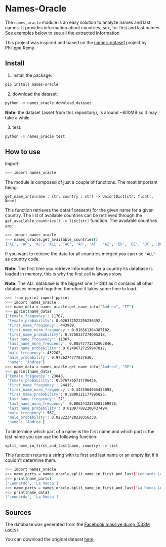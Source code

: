 # Names-Oracle

The `names_oracle` module is an easy solution to analyze names and last names.
It provides information about countries, sex, for first and last names.
See examples below to see all the extracted information.

This project was inspired and based on the [names-dataset](https://github.com/philipperemy/name-dataset) project by Philippe Remy.

## Install

1) install the package:

```bash
pip install names-oracle
```

2) download the dataset:

```bash
python -m names_oracle download_dataset
```

**Note**: the dataset (asset from this repository), is around ~600MB so it may take a while.

3) test:

```bash
python -m names_oracle test
```

## How to use

Import:

```bash
>>> import names_oracle
```

The module is composed of just a couple of functions. The most important being:

`get_name_info(name : str, country : str) -> Union[Dict[str: float], None]`

This function retrieves the data(if present) for the given name for a given country. The list of
available countries can be retrieved through the `get_available_countries() -> list[str]` function.
The available countries are:

```bash
>>> import names_oracle
>>> names_oracle.get_available_countries()
['AE', 'AF', 'AL', 'ALL', 'AO', 'AR', 'AT', 'AZ', 'BD', 'BE', 'BF', 'BG', 'BH', 'BI', 'BN', 'BO', 'BR', 'BW', 'CA', 'CH', 'CL', 'CM', 'CN', 'CO', 'CR', 'CY', 'CZ', 'DE', 'DJ', 'DK', 'DZ', 'EC', 'EE', 'EG', 'ES', 'ET', 'FI', 'FJ', 'FR', 'GB', 'GE', 'GH', 'GR', 'GT', 'HK', 'HN', 'HR', 'HT', 'HU', 'ID', 'IE', 'IL', 'IN', 'IQ', 'IR', 'IS', 'IT', 'JM', 'JO', 'JP', 'KH', 'KR', 'KW', 'KZ', 'LB', 'LT', 'LU', 'LY', 'MA', 'MD', 'MO', 'MT', 'MU', 'MV', 'MX', 'MY', 'NA', 'NG', 'NL', 'NO', 'OM', 'PA', 'PE', 'PH', 'PL', 'PR', 'PS', 'PT', 'QA', 'RS', 'RU', 'SA', 'SD', 'SE', 'SG', 'SI', 'SV', 'SY', 'TM', 'TN', 'TR', 'TW', 'US', 'UY', 'YE', 'ZA']
```

If you want to retrieve the data for all countries merged you can use `"ALL"` as country code.

**Note**: The first time you retrieve information for a country its database is loaded in memory, this is why the first call is always slow.

**Note**: The ALL database is the biggest one (~1Gb) as it contains all other databases merged together, therefore it takes some time to load.

```bash
>>> from pprint import pprint
>>> import names_oracle
>>> name_data = names_oracle.get_name_info("Andrea", "IT")
>>> pprint(name_data)
{'female_frequency': 11707,
 'female_probability': 0.026372522296236392,
 'first_name_frequency': 443909,
 'first_name_norm_frequency': 0.916561364387182,
 'first_name_probability': 0.9750327274005218,
 'last_name_frequency': 11367,
 'last_name_norm_frequency': 0.08547773382863846,
 'last_name_probability': 0.02496727259947812,
 'male_frequency': 432202,
 'male_probability': 0.9736274777037636,
 'name': 'Andrea'}
>>> name_data = names_oracle.get_name_info("Andrea", "DE")
>>> pprint(name_data)
{'female_frequency': 23848,
 'female_probability': 0.9767765717796436,
 'first_name_frequency': 24415,
 'first_name_norm_frequency': 0.3445964065433092,
 'first_name_probability': 0.9890221177995625,
 'last_name_frequency': 271,
 'last_name_norm_frequency': 0.0062432326583269976,
 'last_name_probability': 0.010977882200437494,
 'male_frequency': 567,
 'male_probability': 0.023223428220356338,
 'name': 'Andrea'}
```

To determine which part of a name is the first name and which part is the last name you can use the following function:

`split_name_in_first_and_last(name, country) -> list`

This function returns a string with te first and last name or an empty list if it couldn't determine them.

```bash
>>> import names_oracle
>>> name_parts = names_oracle.split_name_in_first_and_last("Leonardo La Rocca", "IT")
>>> print(name_parts)
['Leonardo', 'La Rocca']
>>> name_parts = names_oracle.split_name_in_first_and_last("La Rocca Leonardo", "IT")
>>> print(name_data)
['Leonardo', 'La Rocca']
```

## Sources

The database was generated from the [Facebook massive dump (533M users)](https://www.theguardian.com/technology/2021/apr/03/500-million-facebook-users-website-hackers).

You can download the original dataset [here](https://drive.google.com/file/d/1wRQfw5EYpzulvRfHCGIUWB2am5JUYVGk/view).
